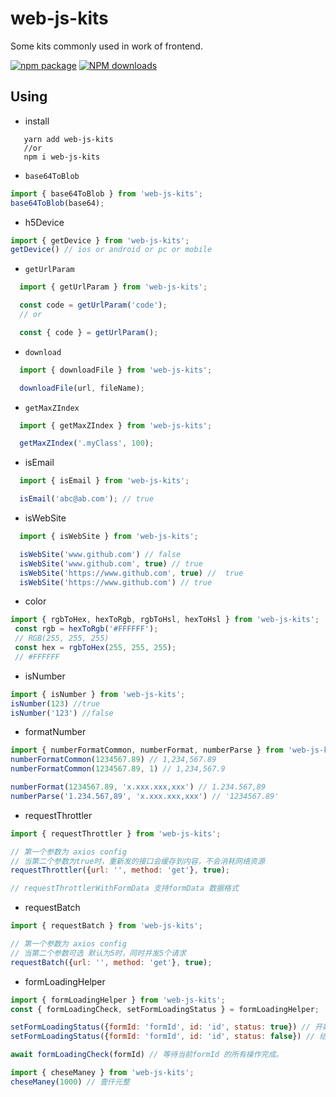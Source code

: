 # web-js-kits
Some kits commonly used in work of frontend.

 [![npm package](https://img.shields.io/npm/v/web-js-kits.svg?style=flat-square)](https://www.npmjs.org/package/web-js-kits) 
 [![NPM downloads](http://img.shields.io/npm/dm/web-js-kits.svg?style=flat-square)](http://npmjs.com/web-js-kits)

## Using

* install

```
   yarn add web-js-kits
   //or 
   npm i web-js-kits
```

* `base64ToBlob`

```js
import { base64ToBlob } from 'web-js-kits';
base64ToBlob(base64);
```

* h5Device

```js
import { getDevice } from 'web-js-kits';
getDevice() // ios or android or pc or mobile
```

* `getUrlParam` 

```js
  import { getUrlParam } from 'web-js-kits';

  const code = getUrlParam('code');
  // or

  const { code } = getUrlParam();
```

* `download`

```ts
  import { downloadFile } from 'web-js-kits';

  downloadFile(url, fileName);

```

* `getMaxZIndex`

```ts
  import { getMaxZIndex } from 'web-js-kits';

  getMaxZIndex('.myClass', 100);

```

* isEmail

```ts
  import { isEmail } from 'web-js-kits';

  isEmail('abc@ab.com'); // true

```

* isWebSite

```ts
  import { isWebSite } from 'web-js-kits';

  isWebSite('www.github.com') // false
  isWebSite('www.github.com', true) // true
  isWebSite('https://www.github.com', true) //  true
  isWebSite('https://www.github.com') // true

```

* color

```js
import { rgbToHex, hexToRgb, rgbToHsl, hexToHsl } from 'web-js-kits';
 const rgb = hexToRgb('#FFFFFF');
 // RGB(255, 255, 255)
 const hex = rgbToHex(255, 255, 255);
 // #FFFFFF
```

* isNumber

```js
import { isNumber } from 'web-js-kits';
isNumber(123) //true
isNumber('123') //false
```

* formatNumber

```js
import { numberFormatCommon, numberFormat, numberParse } from 'web-js-kits';
numberFormatCommon(1234567.89) // 1,234,567.89
numberFormatCommon(1234567.89, 1) // 1,234,567.9

numberFormat(1234567.89, 'x.xxx.xxx,xxx') // 1.234.567,89
numberParse('1.234.567,89', 'x.xxx.xxx,xxx') // '1234567.89'
```

* requestThrottler

```js
import { requestThrottler } from 'web-js-kits';

// 第一个参数为 axios config
// 当第二个参数为true时，重新发的接口会缓存到内容，不会消耗网络资源
requestThrottler({url: '', method: 'get'}, true);

// requestThrottlerWithFormData 支持formData 数据格式
```

* requestBatch

```js
import { requestBatch } from 'web-js-kits';

// 第一个参数为 axios config
// 当第二个参数可选 默认为5时，同时并发5个请求
requestBatch({url: '', method: 'get'}, true);
```

* formLoadingHelper

```js
import { formLoadingHelper } from 'web-js-kits';
const { formLoadingCheck, setFormLoadingStatus } = formLoadingHelper;

setFormLoadingStatus({formId: 'formId', id: 'id', status: true}) // 开始执行 id 操作
setFormLoadingStatus({formId: 'formId', id: 'id', status: false}) // 结束执行 id 操作

await formLoadingCheck(formId) // 等待当前formId 的所有操作完成。

```

```js
import { cheseManey } from 'web-js-kits';
cheseManey(1000) // 壹仟元整
```